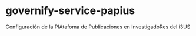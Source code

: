 # governify-service-papius
Configuración de la PlAtafoma de Publicaciones en InvestigadoRes del i3US
